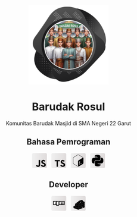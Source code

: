 <div align="center">
    <img src="./images/picture.svg" alt="Picture" width="215" height="215"/>
    <h1>Barudak Rosul</h1>
    <p>Komunitas Barudak Masjid di SMA Negeri 22 Garut</p>
</div>


<div align="center">
    <h2>Bahasa Pemrograman</h2>
    <picture>
        <source srcset="./images/icons/javascript-dark.svg" media="(prefers-color-scheme: dark)">
        <source srcset="./images/icons/javascript-light.svg" media="(prefers-color-scheme: light)">
        <img src="./images/icons/javascript-light.svg" alt="JavaScript" width="40" height="40">
    </picture>
    &nbsp;
    <picture>
        <source srcset="./images/icons/typescript-dark.svg" media="(prefers-color-scheme: dark)">
        <source srcset="./images/icons/typescript-light.svg" media="(prefers-color-scheme: light)">
        <img src="./images/icons/typescript-light.svg" alt="TypeScript" width="40" height="40">
    </picture>
    &nbsp;
    <picture>
        <source srcset="./images/icons/bash-dark.svg" media="(prefers-color-scheme: dark)">
        <source srcset="./images/icons/bash-light.svg" media="(prefers-color-scheme: light)">
        <img src="./images/icons/bash-light.svg" alt="Bash" width="40" height="40">
    </picture>
    &nbsp;
    <picture>
        <source srcset="./images/icons/python-dark.svg" media="(prefers-color-scheme: dark)">
        <source srcset="./images/icons/python-light.svg" media="(prefers-color-scheme: light)">
        <img src="./images/icons/python-light.svg" alt="Python" width="40" height="40">
    </picture>
    </br>
    <h2>Developer</h2>
    <picture>
        <source srcset="./images/icons/npm-dark.svg" media="(prefers-color-scheme: dark)">
        <source srcset="./images/icons/npm-light.svg" media="(prefers-color-scheme: light)">
        <img src="./images/icons/npm-light.svg" alt="NPM" width="40" height="40">
    </picture>
    &nbsp;
    <picture>
        <source srcset="./images/icons/pypi-dark.svg" media="(prefers-color-scheme: dark)">
        <source srcset="./images/icons/pypi-light.svg" media="(prefers-color-scheme: light)">
        <img src="./images/icons/pypi-light.svg" alt="PyPI" width="40" height="40">
    </picture>
</div>